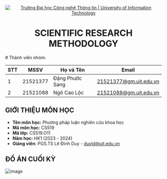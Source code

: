 <!-- Banner -->
<p align="center">
  <a href="https://www.uit.edu.vn/" title="Trường Đại học Công nghệ Thông tin" style="border: none;">
    <img src="https://i.imgur.com/WmMnSRt.png" alt="Trường Đại học Công nghệ Thông tin | University of Information Technology">
  </a>
</p>

<!-- Title -->
<h1 align="center"><b>SCIENTIFIC RESEARCH METHODOLOGY</b></h1>
<!-- Main -->
# Thành viên nhóm:

| STT           | MSSV          | Họ và Tên        | Email                   |
| ------------- | ------------- | ---------------- | ----------------------- |
| 1             | 21521377      | Đặng Phước Sang  | 21521377@gm.uit.edu.vn  |
| 2             | 21521088      | Ngô Cao Lộc      | 21521088@gm.uit.edu.vn  |

## GIỚI THIỆU MÔN HỌC
* **Tên môn học:** Phương pháp luận nghiên cứu khoa học
* **Mã môn học:** CS519
* **Mã lớp:** CS519.O11
* **Năm học:** HK1 (2023 - 2024)
* **Giảng viên**: PGS.TS Lê Đình Duy - duyld@uit.edu.vn

## ĐỒ ÁN CUỐI KỲ
![image](https://github.com/PhuocSang16/CS519.O11/assets/91709237/8caf6142-1ba8-4370-bacc-171d37e0961e)
